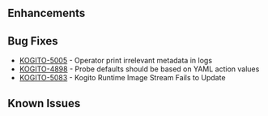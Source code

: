 <!-- Keep them in alphabetical order -->
## Enhancements

## Bug Fixes
- [KOGITO-5005](https://issues.redhat.com/browse/KOGITO-5005) - Operator print irrelevant metadata in logs
- [KOGITO-4898](https://issues.redhat.com/browse/KOGITO-4898) - Probe defaults should be based on YAML action values
- [KOGITO-5083](https://issues.redhat.com/browse/KOGITO-5083) - Kogito Runtime Image Stream Fails to Update

## Known Issues
